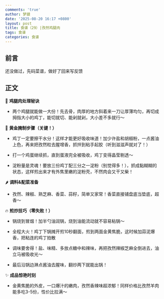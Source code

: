 ```yaml
---
comments: 'true'
author: 梦貘
date: '2025-08-20 16:17 +0800'
layout: post
title: 食谱（29）|孜然鸡腿肉
tags: 食谱
categories: 食谱
---
```

## 前言

还没做过，先码菜谱，做好了回来写反馈

## 正文

🍗 **鸡腿肉处理秘诀**

- 两个鸡腿就能做一大份！先去骨，肉厚的地方斜着来一刀让厚薄均匀，再切成拇指大小的鸡丁，能切就切、能剁就剁，大小差不多就行～

🧂 **黄金腌制步骤（关键！）**

- 鸡丁一定要擦干水分！这样才能更好吸收味道！加少许盐和胡椒粉，一点酱油上色，再来把孜然粒去腥增香，抓拌到粘手起胶（听到滋滋声就对了！）
  
- 打一个鸡蛋继续抓，直到蛋液完全被吸收，鸡丁变得晶莹剔透～
  
- 淀粉量是灵魂！要放三份鸡丁配三分之一淀粉（别觉得多！），抓成黏糊糊的状态，这样煎出来才有外焦里嫩的淀粉壳，不然肉会又干又柴！
  

🌶️ **调料&配菜准备**

- 孜然、辣椒、熟芝麻、香菜、蒜籽，简单又家常！香菜直接铺盘底当垫底，超香～

🔥 **煎炒技巧（零失败！）**

- 锅烧到冒烟！加半勺油润锅，烧到油能流动就不容易粘锅～
  
- 全程大火！鸡丁下锅摊开煎10秒翻面，煎到两面金黄焦脆，这时候加蒜泥爆香，把粘连的鸡丁拍散
  
- 调味要舍得！盐、味精、多放点糖中和辣味，再把孜然辣椒芝麻全倒进去，油立马被吸收光～
  
- 最后沿锅边淋点酱油去腥味，翻炒两下就能出锅！
  

✨ **成品惊艳时刻**

- 金黄焦脆的外皮，一口爆汁的嫩肉，孜然香辣味超浓郁！同样价格比孜然羊肉能多吃3-5份，性价比拉满～
